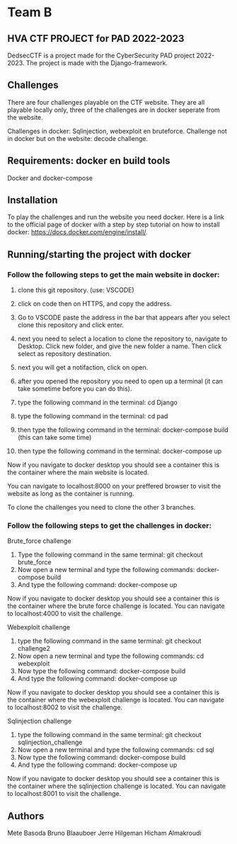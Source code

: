 # Team B

## HVA CTF PROJECT for PAD 2022-2023
DedsecCTF is a project made for the CyberSecurity PAD project 2022-2023. The project is made with the Django-framework.

## Challenges
There are four challenges playable on the CTF website. They are all playable locally only, three of the challenges are in docker seperate from the website. 

Challenges in docker: Sqlinjection, webexploit en bruteforce. 
Challenge not in docker but on the website: decode challenge.

## Requirements: docker en build tools
Docker and docker-compose

## Installation
To play the challenges and run the website you need docker. Here is a link to the official page of docker with a step by step tutorial on how to install docker: https://docs.docker.com/engine/install/.

## Running/starting the project with docker

### Follow the following steps to get the main website in docker:
1. clone this git repository. (use: VSCODE)

2. click on code then on HTTPS, and copy the address.

3. Go to VSCODE paste the address in the bar that appears after you select clone this repository and click enter. 

4. next you need to select a location to clone the repository to, navigate to Desktop. Click new folder, and give the new folder a name. Then click select as repository destination.

5. next you will get a notifaction, click on open.

6. after you opened the repository you need to open up a terminal (it can take sometime before you can do this).

7. type the following command in the terminal: cd Django 

8. type the following command in the terminal: cd pad

9. then type the following command in the terminal: docker-compose build (this can take some time)

10. then type the following command in the terminal: docker-compose up

Now if you navigate to docker desktop you should see a container this is the container where the main website is located. 

You can navigate to localhost:8000 on your preffered browser to visit the website as long as the container is running. 

To clone the challenges you need to clone the other 3 branches.

### Follow the following steps to get the challenges in docker:

Brute_force challenge
1. Type the following command in the same terminal: git checkout brute_force 
2. Now open a new terminal and type the following commands: docker-compose build
3. And type the following command: docker-compose up

Now if you navigate to docker desktop you should see a container this is the container where the brute force challenge is located.
You can navigate to localhost:4000 to visit the challenge.

Webexploit challenge
1. type the following command in the same terminal: git checkout challenge2
2. Now open a new terminal and type the following commands: cd webexploit
3. Now type the following command: docker-compose build
4. And type the following command: docker-compose up

Now if you navigate to docker desktop you should see a container this is the container where the webexploit challenge is located.
You can navigate to localhost:8002 to visit the challenge.

Sqlinjection challenge
1. type the following command in the same terminal: git checkout sqlinjection_challenge
2. Now open a new terminal and type the following commands: cd sql
3. Now type the following command: docker-compose build
4. And type the following command: docker-compose up

Now if you navigate to docker desktop you should see a container this is the container where the sqlinjection challenge is located.
You can navigate to localhost:8001 to visit the challenge.

## Authors
Mete Basoda 
Bruno Blaauboer
Jerre Hilgeman
Hicham Almakroudi


